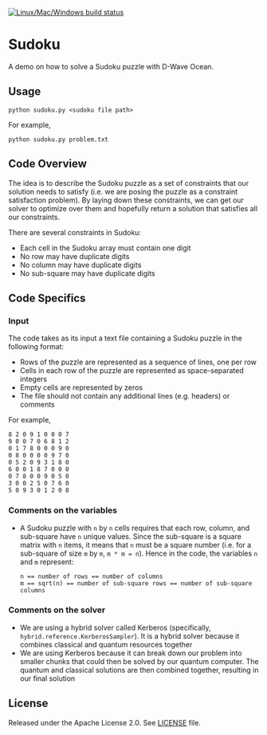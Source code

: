 [![Linux/Mac/Windows build status](https://circleci.com/gh/dwave-examples/sudoku.svg?style=svg)](https://circleci.com/gh/dwave-examples/sudoku)

# Sudoku

A demo on how to solve a Sudoku puzzle with D-Wave Ocean.

## Usage

```
python sudoku.py <sudoku file path>
```

For example,

```
python sudoku.py problem.txt
```

## Code Overview

The idea is to describe the Sudoku puzzle as a set of constraints that our
solution needs to satisfy (i.e. we are posing the puzzle as a constraint
satisfaction problem). By laying down these constraints, we can get our solver
to optimize over them and hopefully return a solution that satisfies all
our constraints.

There are several constraints in Sudoku:

* Each cell in the Sudoku array must contain one digit
* No row may have duplicate digits
* No column may have duplicate digits
* No sub-square may have duplicate digits

## Code Specifics

### Input

The code takes as its input a text file containing a Sudoku puzzle in
the following format:

* Rows of the puzzle are represented as a sequence of lines, one per row
* Cells in each row of the puzzle are represented as space-separated integers
* Empty cells are represented by zeros
* The file should not contain any additional lines (e.g. headers) or comments

For example,

```
8 2 0 9 1 0 0 0 7
9 0 0 7 0 6 8 1 2
0 1 7 8 0 0 0 9 0
0 8 0 0 0 0 9 7 0
0 5 2 0 9 3 1 8 0
6 0 0 1 8 7 0 0 0
0 7 8 0 0 9 0 5 0
3 0 0 2 5 0 7 6 0
5 0 9 3 0 1 2 0 8
```

### Comments on the variables

* A Sudoku puzzle with `n` by `n` cells requires that each
  row, column, and sub-square have `n` unique values. Since the
  sub-square is a square matrix with `n` items, it means that `n`
  must be a square number (i.e. for a sub-square of size `m` by `m`,
  `m * m = n`). Hence in the code, the variables `n` and `m`
  represent:

  ```
  n == number of rows == number of columns
  m == sqrt(n) == number of sub-square rows == number of sub-square columns
  ```

### Comments on the solver

* We are using a hybrid solver called Kerberos (specifically,
  `hybrid.reference.KerberosSampler`). It is a hybrid solver because it
  combines classical and quantum resources together
* We are using Kerberos because it can break down our problem into smaller
  chunks that could then be solved by our quantum computer. The quantum
  and classical solutions are then combined together, resulting in our final
  solution

## License

Released under the Apache License 2.0. See [LICENSE](LICENSE) file.
